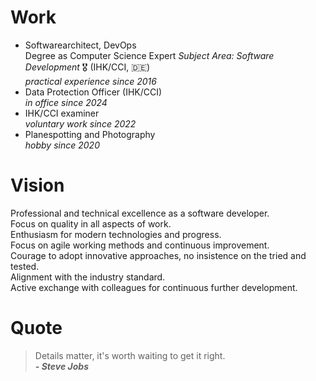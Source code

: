 # Work

- Softwarearchitect, DevOps  
  Degree as Computer Science Expert *Subject Area: Software Development* 🎖️ (IHK/CCI, 🇩🇪)  
  *practical experience since 2016*
- Data Protection Officer (IHK/CCI)  
  *in office since 2024*
- IHK/CCI examiner  
  *voluntary work since 2022*
- Planespotting and Photography  
  *hobby since 2020*

# Vision

Professional and technical excellence as a software developer.  
Focus on quality in all aspects of work.  
Enthusiasm for modern technologies and progress.  
Focus on agile working methods and continuous improvement.  
Courage to adopt innovative approaches, no insistence on the tried and tested.  
Alignment with the industry standard.  
Active exchange with colleagues for continuous further development.

# Quote

> Details matter, it's worth waiting to get it right.  
> ***- Steve Jobs***
